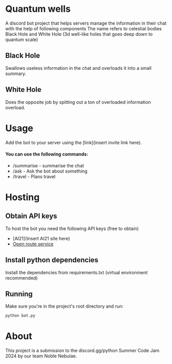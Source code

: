 # Quantum wells 
A discord bot project that helps servers manage the information in their chat with the help of following components 
The name refers to celestial bodies Black Hole and White Hole (3d well-like holes that goes deep down to quantum scale)

## Black Hole 
Swallows useless information in the chat and overloads it into a small summary.

## White Hole 
Does the opposite job by spitting out a ton of overloaded information overload.

# Usage
Add the bot to your server using the [link](insert invite link here).

#### You can use the following commands:
- /summarise - summarise the chat
- /ask - Ask the bot about something
- /travel - Plans travel

# Hosting

## Obtain API keys
To host the bot you need the following API keys (free to obtain)

- [AI21](Insert AI21 site here)
- [Open route service](https://openrouteservice.com)

## Install python dependencies

Install the dependencies from requirements.txt (virtual environment recommended)


## Running
Make sure you're in the project's root directory and run:
```bash
python bot.py 
```

# About
This project is a submission to the discord.gg/python Summer Code Jam 2024 by our team Noble Nebulae.
